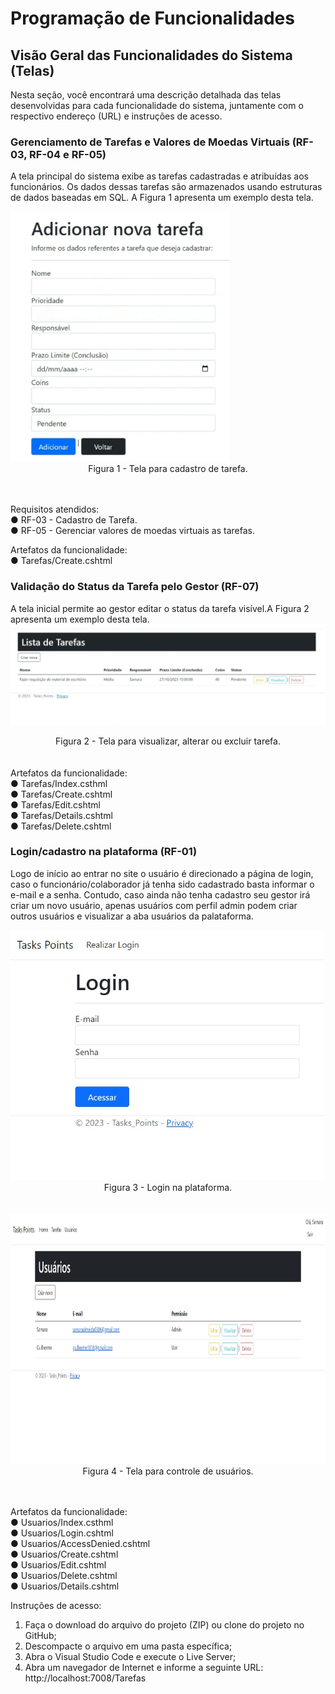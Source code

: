 # Programação de Funcionalidades

<h2>Visão Geral das Funcionalidades do Sistema (Telas)</h2>

Nesta seção, você encontrará uma descrição detalhada das telas desenvolvidas para cada funcionalidade do sistema, juntamente com o respectivo endereço (URL) e instruções de acesso.

<h3>Gerenciamento de Tarefas e Valores de Moedas Virtuais (RF-03, RF-04 e RF-05)</h3>

A tela principal do sistema exibe as tarefas cadastradas e atribuídas aos funcionários. Os dados dessas tarefas são armazenados usando estruturas de dados baseadas em SQL. A Figura 1 apresenta um exemplo desta tela.

<img src="img/imagem1.jpg" alt="Cadastro de tarefa" title="Cadastro de tarefa" height="400"/>
<center>Figura 1 - Tela para cadastro de tarefa. </center>
<br><br>

Requisitos atendidos:
<br>
● RF-03 - Cadastro de Tarefa.<br>
● RF-05 - Gerenciar valores de moedas virtuais as tarefas.

Artefatos da funcionalidade:<br>
● Tarefas/Create.cshtml
  
<h3>Validação do Status da Tarefa pelo Gestor (RF-07)</h3>

A tela inicial permite ao gestor editar o status da tarefa visível.A Figura 2 apresenta um exemplo desta tela.
![Editar status de tarefa](img/imagem2.jpg)
<center>Figura 2 - Tela para visualizar, alterar ou excluir tarefa. </center>
<br><br>
Artefatos da funcionalidade:<br>
● Tarefas/Index.csthml <br>
● Tarefas/Create.cshtml <br>
● Tarefas/Edit.cshtml <br>
● Tarefas/Details.cshtml <br>
● Tarefas/Delete.cshtml <br>

<h3>Login/cadastro na plataforma (RF-01)</h3>

Logo de início ao entrar no site o usuário é direcionado a página de login, caso o funcionário/colaborador já tenha sido cadastrado basta informar o e-mail e a senha. Contudo, caso ainda não tenha cadastro seu gestor irá criar um novo usuário, apenas usuários com perfil admin podem criar outros usuários e visualizar a aba usuários da palataforma.

<img src="img/imagem3.jpg" alt="Login" title="Login" height="400"/>
<center>Figura 3 - Login na plataforma. </center>
<br><br>

<img src="img/imagem4.jpg" alt="Controle de usuários" title="Controle de usuários" height="400"/>
<center>Figura 4 - Tela para controle de usuários. </center>
<br><br>

Artefatos da funcionalidade:<br>
● Usuarios/Index.csthml <br>
● Usuarios/Login.cshtml <br>
● Usuarios/AccessDenied.cshtml <br>
● Usuarios/Create.cshtml <br>
● Usuarios/Edit.cshtml <br>
● Usuarios/Delete.cshtml <br>
● Usuarios/Details.cshtml <br>

Instruções de acesso:<br>
1. Faça o download do arquivo do projeto (ZIP) ou clone do projeto no GitHub;<br>
2. Descompacte o arquivo em uma pasta específica;<br>
3. Abra o Visual Studio Code e execute o Live Server; <br>
4. Abra um navegador de Internet e informe a seguinte URL:
http://localhost:7008/Tarefas
